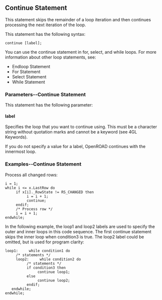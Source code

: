 ## Continue Statement

This statement skips the remainder of a loop iteration and then continues processing the next iteration of the loop.

This statement has the following syntax:

```
continue [label];
```
You can use the continue statement in for, select, and while loops. For more information about other loop statements, see:

- Endloop Statement
- For Statement
- Select Statement
- While Statement

### Parameters--Continue Statement

This statement has the following parameter:

#### label

Specifies the loop that you want to continue using. This must be a character string without quotation marks and cannot be a keyword (see 4GL Keywords).

If you do not specify a value for a label, OpenROAD continues with the innermost loop.

### Examples--Continue Statement

Process all changed rows:

```
i = 1;
while i <= x.LastRow do
     if x[i]._RowState != RS_CHANGED then
          i = i + 1;
          continue;
     endif;
     /* Process row */
     i = i + 1;
endwhile;
```

In the following example, the loop1 and loop2 labels are used to specify the outer and inner loops in this code sequence. The first continue statement skips the inner loop when condition3 is true. The loop2 label could be omitted, but is used for program clarity:

```
loop1:     while condition1 do
     /* statements */
     loop2:     while condition2 do
          /* statements */
          if condition3 then
               continue loop1;
          else
               continue loop2;
          endif;
   endwhile;
endwhile;
```
